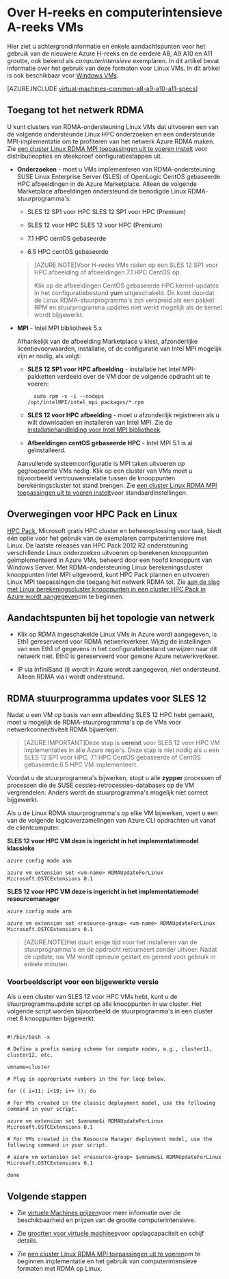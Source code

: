 <properties
 pageTitle="Over computerintensieve VMs met Linux | Microsoft Azure"
 description="Achtergrondinformatie en overwegingen bij het gebruik van de grootte van de computerintensieve H-reeks en A8, A9 A10 en A11 voor Linux VMs"
 services="virtual-machines-linux"
 documentationCenter=""
 authors="dlepow"
 manager="timlt"
 editor=""
 tags="azure-resource-manager,azure-service-management"/>
<tags
ms.service="virtual-machines-linux"
 ms.devlang="na"
 ms.topic="article"
 ms.tgt_pltfrm="vm-linux"
 ms.workload="infrastructure-services"
 ms.date="09/21/2016"
 ms.author="danlep"/>

# <a name="about-h-series-and-compute-intensive-a-series-vms"></a>Over H-reeks en computerintensieve A-reeks VMs 

Hier ziet u achtergrondinformatie en enkele aandachtspunten voor het gebruik van de nieuwere Azure H-reeks en de eerdere A8, A9 A10 en A11 grootte, ook bekend als *computerintensieve* exemplaren. In dit artikel bevat informatie over het gebruik van deze formaten voor Linux VMs. In dit artikel is ook beschikbaar voor [Windows VMs](virtual-machines-windows-a8-a9-a10-a11-specs.md).




[AZURE.INCLUDE [virtual-machines-common-a8-a9-a10-a11-specs](../../includes/virtual-machines-common-a8-a9-a10-a11-specs.md)]

## <a name="access-to-the-rdma-network"></a>Toegang tot het netwerk RDMA

U kunt clusters van RDMA-ondersteuning Linux VMs dat uitvoeren een van de volgende ondersteunde Linux HPC onderzoeken en een ondersteunde MPI-implementatie om te profiteren van het netwerk Azure RDMA maken. Zie [een cluster Linux RDMA MPI toepassingen uit te voeren instelt](virtual-machines-linux-classic-rdma-cluster.md) voor distributieopties en steekproef configuratiestappen uit.

* **Onderzoeken** - moet u VMs implementeren van RDMA-ondersteuning SUSE Linux Enterprise Server (SLES) of OpenLogic CentOS gebaseerde HPC afbeeldingen in de Azure Marketplace. Alleen de volgende Marketplace afbeeldingen ondersteund de benodigde Linux RDMA-stuurprogramma's:

    * SLES 12 SP1 voor HPC SLES 12 SP1 voor HPC (Premium)
    
    * SLES 12 voor HPC SLES 12 voor HPC (Premium)
    
    * 7.1 HPC centOS gebaseerde
    
    * 6.5 HPC centOS gebaseerde
    
    >[AZURE.NOTE]Voor H-reeks VMs raden op een SLES 12 SP1 voor HPC afbeelding of afbeeldingen 7.1 HPC CentOS op.
    >
    >Klik op de afbeeldingen CentOS gebaseerde HPC kernel-updates in het configuratiebestand **yum** uitgeschakeld. Dit komt doordat de Linux RDMA-stuurprogramma's zijn verspreid als een pakket RPM en stuurprogramma updates niet werkt mogelijk als de kernel wordt bijgewerkt.

* **MPI** - Intel MPI bibliotheek 5.x

    Afhankelijk van de afbeelding Marketplace u kiest, afzonderlijke licentievoorwaarden, installatie, of de configuratie van Intel MPI mogelijk zijn er nodig, als volgt: 
    
    * **SLES 12 SP1 voor HPC afbeelding** - installatie het Intel MPI-pakketten verdeeld over de VM door de volgende opdracht uit te voeren:
    
            sudo rpm -v -i --nodeps /opt/intelMPI/intel_mpi_packages/*.rpm

    * **SLES 12 voor HPC afbeelding** - moet u afzonderlijk registreren als u wilt downloaden en installeren van Intel MPI. Zie de [installatiehandleiding voor Intel MPI bibliotheek](https://software.intel.com/sites/default/files/managed/7c/2c/intelmpi-2017-installguide-linux.pdf).
    
    * **Afbeeldingen centOS gebaseerde HPC** - Intel MPI 5.1 is al geïnstalleerd.  

    Aanvullende systeemconfiguratie is MPI taken uitvoeren op gegroepeerde VMs nodig. Klik op een cluster van VMs moet u bijvoorbeeld vertrouwensrelatie tussen de knooppunten berekeningscluster tot stand brengen. Zie [een cluster Linux RDMA MPI toepassingen uit te voeren instelt](virtual-machines-linux-classic-rdma-cluster.md)voor standaardinstellingen.


## <a name="considerations-for-hpc-pack-and-linux"></a>Overwegingen voor HPC Pack en Linux

[HPC Pack](https://technet.microsoft.com/library/jj899572.aspx), Microsoft gratis HPC cluster en beheeroplossing voor taak, biedt één optie voor het gebruik van de exemplaren computerintensieve met Linux. De laatste releases van HPC Pack 2012 R2 ondersteuning verschillende Linux onderzoeken uitvoeren op berekenen knooppunten geïmplementeerd in Azure VMs, beheerd door een hoofd knooppunt van Windows Server. Met RDMA-ondersteuning Linux berekeningscluster knooppunten Intel MPI uitgevoerd, kunt HPC Pack plannen en uitvoeren Linux MPI toepassingen die toegang het netwerk RDMA tot. Zie [aan de slag met Linux berekeningscluster knooppunten in een cluster HPC Pack in Azure wordt aangegeven](virtual-machines-linux-classic-hpcpack-cluster.md)om te beginnen.

## <a name="network-topology-considerations"></a>Aandachtspunten bij het topologie van netwerk

* Klik op RDMA ingeschakelde Linux VMs in Azure wordt aangegeven, is Eth1 gereserveerd voor RDMA netwerkverkeer. Wijzig de instellingen van een Eth1 of gegevens in het configuratiebestand verwijzen naar dit netwerk niet. Eth0 is gereserveerd voor gewone Azure netwerkverkeer.

* IP via InfiniBand (i) wordt in Azure wordt aangegeven, niet ondersteund. Alleen RDMA via i wordt ondersteund.

## <a name="rdma-driver-updates-for-sles-12"></a>RDMA stuurprogramma updates voor SLES 12

Nadat u een VM op basis van een afbeelding SLES 12 HPC hebt gemaakt, moet u mogelijk de RDMA-stuurprogramma's op de VMs voor netwerkconnectiviteit RDMA bijwerken. 

>[AZURE.IMPORTANT]Deze stap is **vereist** voor SLES 12 voor HPC VM implementaties in alle Azure regio's. 
>Deze stap is niet nodig als u een SLES 12 SP1 voor HPC, 7.1 HPC CentOS gebaseerde of CentOS gebaseerde 6.5 HPC VM implementeert. 

Voordat u de stuurprogramma's bijwerken, stopt u alle **zypper** processen of processen die de SUSE cessies‑retrocessies-databases op de VM vergrendelen. Anders wordt de stuurprogramma's mogelijk niet correct bijgewerkt.  

Als u de Linux RDMA stuurprogramma's op elke VM bijwerken, voert u een van de volgende logicaverzamelingen van Azure CLI opdrachten uit vanaf de clientcomputer.

**SLES 12 voor HPC VM deze is ingericht in het implementatiemodel klassieke**

```
azure config mode asm

azure vm extension set <vm-name> RDMAUpdateForLinux Microsoft.OSTCExtensions 0.1
```

**SLES 12 voor HPC VM deze is ingericht in het implementatiemodel resourcemanager**

```
azure config mode arm

azure vm extension set <resource-group> <vm-name> RDMAUpdateForLinux Microsoft.OSTCExtensions 0.1
```

>[AZURE.NOTE]Het duurt enige tijd voor het installeren van de stuurprogramma's en de opdracht retourneert zonder uitvoer. Nadat de update, uw VM wordt opnieuw gestart en gereed voor gebruik in enkele minuten.

### <a name="sample-script-for-driver-updates"></a>Voorbeeldscript voor een bijgewerkte versie

Als u een cluster van SLES 12 voor HPC VMs hebt, kunt u de stuurprogrammaupdate script op alle knooppunten in uw cluster. Het volgende script worden bijvoorbeeld de stuurprogramma's in een cluster met 8 knooppunten bijgewerkt.

```

#!/bin/bash -x

# Define a prefix naming scheme for compute nodes, e.g., cluster11, cluster12, etc.

vmname=cluster

# Plug in appropriate numbers in the for loop below.

for (( i=11; i<19; i++ )); do

# For VMs created in the classic deployment model, use the following command in your script.

azure vm extension set $vmname$i RDMAUpdateForLinux Microsoft.OSTCExtensions 0.1

# For VMs created in the Resource Manager deployment model, use the following command in your script.

# azure vm extension set <resource-group> $vmname$i RDMAUpdateForLinux Microsoft.OSTCExtensions 0.1

done

```


## <a name="next-steps"></a>Volgende stappen

* Zie [virtuele Machines prijzen](https://azure.microsoft.com/pricing/details/virtual-machines/#Linux)voor meer informatie over de beschikbaarheid en prijzen van de grootte computerintensieve.

* Zie [grootten voor virtuele machines](virtual-machines-linux-sizes.md)voor opslagcapaciteit en schijf details.

* Zie [een cluster Linux RDMA MPI toepassingen uit te voeren](virtual-machines-linux-classic-rdma-cluster.md)om te beginnen implementatie en het gebruik van computerintensieve formaten met RDMA op Linux.


